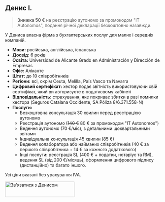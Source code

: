 ## Денис І.

> **Знижка 50 €** на реєстрацію аутономо за промокодом "IT Autonomos", подання річної декларації безкоштовно назавжди.

У Дениса власна фірма з бухгалтерських послуг для малих і середніх компаній.

- **Мови:** російська, англійська, іспанська
- **Досвід:** 6 років
- **Освіта:** Universidad de Alicante Grado en Administración y Dirección de Empresas
- **Офіс:** Аліканте
- **Штат:** до 10 співробітників
- **Регіони:** всі, окрім Ceuta, Melilla, País Vasco та Navarra
- **Цифровий сертифікат:** хестор подає звітність використовуючи свій сертифікат, який ви авторизуєте в податковому
  кабінеті
- **Відповідальність:** страхування, яке покриває збитки в разі помилки хестора (Seguros Catalana Occidente, SA Póliza
  8/6.371.558-N)
- **Послуги:**
    - Безкоштовна консультація 30 хвилин перед реєстрацією аутономо
    - Реєстрація аутономо (<s>140 €</s> 80 € за промокодом "IT Autonomos")
    - Ведення аутономо (70 €/міс), з детальними щоквартальними звітами
    - Індивідуальна консультація 45 хвилин (85 €)
    - Ведення колаборатора або найманих співробітників (40 € за першого співробітника + 14 € за кожного додаткового)
    - Інші послуги: реєстрація SL (400 € + податки, нотаріус та RM), ведення SL (від 200 €/місяць), оформлення цифрового
      підпису (дистанційно) та багато іншого.

Усі ціни вказані без урахування IVA.

<div class="hs-cta-embed hs-cta-simple-placeholder hs-cta-embed-191039291623"
  style="max-width:100%; max-height:100%; width:225px;height:50px" data-hubspot-wrapper-cta-id="191039291623">
  <a href="https://cta-eu1.hubspot.com/web-interactives/public/v1/track/redirect?encryptedPayload=AVxigLISBp37hQvTtLhUKlfr76%2BmGIpGycUIGCy%2FSgtbZAS101kJsmrgxjDy%2F6ciP9MWX%2FFMJYeu7QI7lO3Lnu%2BgAey4%2B8k3vSU8H74IFYPb%2BXwZltEVdV1ykuAfK%2B7hPsPXgv6uRR6NrX%2BZfunWkvwAEIC47A%3D%3D&webInteractiveContentId=191039291623&portalId=145459200" target="_blank" rel="noopener" crossorigin="anonymous">
    <img alt="&#1047;&#1074;'&#1103;&#1079;&#1072;&#1090;&#1080;&#1089;&#1103; &#1079; &#1044;&#1077;&#1085;&#1080;&#1089;&#1086;&#1084;" loading="lazy" src="https://hubspot-no-cache-eu1-prod.s3.amazonaws.com/cta/default/145459200/interactive-191039291623.png" style="height: 100%; width: 100%; object-fit: fill"
      onerror="this.style.display='none'" />
  </a>
</div>
